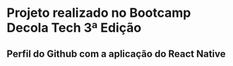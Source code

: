 # Projeto realizado no Bootcamp Decola Tech 3ª Edição

## Perfil do Github com a aplicação do React Native

